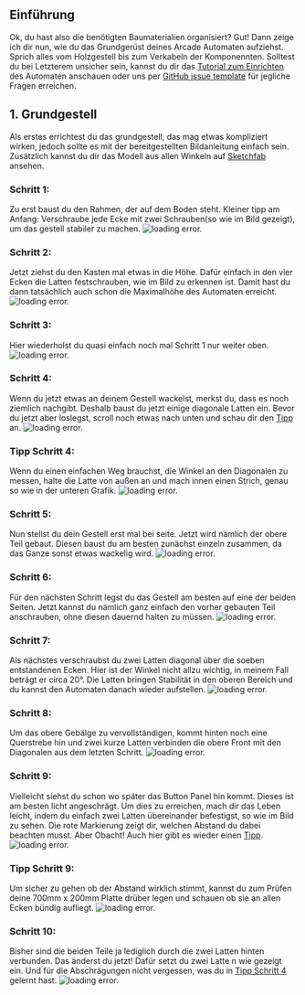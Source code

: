 ## Einführung
Ok, du hast also die benötigten Baumaterialien organisiert? Gut! Dann zeige ich dir nun, wie du das Grundgerüst deines Arcade Automaten aufziehst. Sprich alles vom Holzgestell bis zum Verkabeln der Komponennten. Solltest du bei Letzterem unsicher sein, kannst du dir das <a href="https://www.youtube.com/watch?v=dQw4w9WgXcQ" target="_blank">Tutorial zum Einrichten</a> des Automaten anschauen oder uns per <a href="https://github.com/HazDu/Arcader/issues/new?assignees=HazDu&labels=question&projects=&template=question.md&title=Question" target="_blank">GitHub issue template</a>
 für jegliche Fragen erreichen.

## 1. Grundgestell
Als erstes errichtest du das grundgestell, das mag etwas kompliziert wirken, jedoch sollte es mit der bereitgestellten Bildanleitung einfach sein.
Zusätzlich kannst du dir das Modell aus allen Winkeln auf <a href="https://sketchfab.com/3d-models/arcade-machine-wood-base-7800679fd0f54210a0e7d8027a0f3bdf" target="_blank">Sketchfab</a>
 ansehen.

### Schritt 1:
Zu erst baust du den Rahmen, der auf dem Boden steht. Kleiner tipp am Anfang: Verschraube jede Ecke mit zwei Schrauben(so wie im Bild gezeigt), um das gestell stabiler zu machen.
![loading error.](./assets/pic_guide_1.png)

### Schritt 2:
Jetzt ziehst du den Kasten mal etwas in die Höhe. Dafür einfach in den vier Ecken die Latten festschrauben, wie im Bild zu erkennen ist. Damit hast du dann tatsächlich auch schon die Maximalhöhe des Automaten erreicht.
![loading error.](./assets/pic_guide_2.png)

### Schritt 3:
Hier wiederholst du quasi einfach noch mal Schritt 1 nur weiter oben.
![loading error.](./assets/pic_guide_3.png)

### Schritt 4:
Wenn du jetzt etwas an deinem Gestell wackelst, merkst du, dass es noch ziemlich nachgibt. Deshalb baust du jetzt einige diagonale Latten ein. Bevor du jetzt aber loslegst, scroll noch etwas nach unten und schau dir den [Tipp](https://arcader.hazdu.de/hardware/#tipp-schritt-4) an.
![loading error.](./assets/pic_guide_4.png)
### Tipp Schritt 4:
Wenn du einen einfachen Weg brauchst, die Winkel an den Diagonalen zu messen, halte die Latte von außen an und mach innen einen Strich, genau so wie in der unteren Grafik.
![loading error.](./assets/pic_guide_4.5.png)

### Schritt 5:
Nun stellst du dein Gestell erst mal bei seite. Jetzt wird nämlich der obere Teil gebaut. Diesen baust du am besten zunächst einzeln zusammen, da das Ganze sonst etwas wackelig wird.
![loading error.](./assets/pic_guide_5.png)

### Schritt 6:
Für den nächsten Schritt legst du das Gestell am besten auf eine der beiden Seiten. Jetzt kannst du nämlich ganz einfach den vorher gebauten Teil anschrauben, ohne diesen dauernd halten zu müssen.
![loading error.](./assets/pic_guide_6.png)

### Schritt 7:
Als nächstes verschraubst du zwei Latten diagonal über die soeben entstandenen Ecken. Hier ist der Winkel nicht allzu wichtig, in meinem Fall beträgt er circa 20°. Die Latten bringen Stabilität in den oberen Bereich und du kannst den Automaten danach wieder aufstellen.
![loading error.](./assets/pic_guide_7.png)

### Schritt 8:
Um das obere Gebälge zu vervollständigen, kommt hinten noch eine Querstrebe hin und zwei kurze Latten verbinden die obere Front mit den Diagonalen aus dem letzten Schritt.
![loading error.](./assets/pic_guide_8.png)

### Schritt 9:
Vielleicht siehst du schon wo später das Button Panel hin kommt. Dieses ist am besten licht angeschrägt. Um dies zu erreichen, mach dir das Leben leicht, indem du einfach zwei Latten übereinander befestigst, so wie im Bild zu sehen. Die rote Markierung zeigt dir, welchen Abstand du dabei beachten musst. Aber Obacht! Auch hier gibt es wieder einen [Tipp](https://arcader.hazdu.de/hardware/#tipp-schritt-9).
![loading error.](./assets/pic_guide_9.png)
### Tipp Schritt 9:
Um sicher zu gehen ob der Abstand wirklich stimmt, kannst du zum Prüfen deine 700mm x 200mm Platte drüber legen und schauen ob sie an allen Ecken bündig aufliegt.
![loading error.](./assets/pic_guide_9.5.png)

### Schritt 10:
Bisher sind die beiden Teile ja lediglich durch die zwei Latten hinten verbunden. Das änderst du jetzt! Dafür setzt du zwei Latte n wie gezeigt ein. Und für die Abschrägungen nicht vergessen, was du in [Tipp Schritt 4](https://arcader.hazdu.de/hardware/#tipp-schritt-4) gelernt hast.
![loading error.](./assets/pic_guide_10.png)